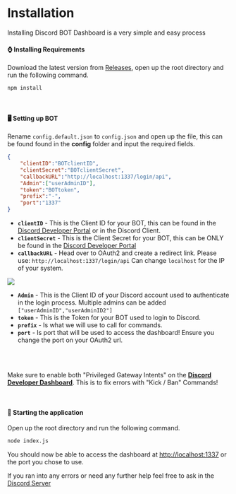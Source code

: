 # Installation
Installing Discord BOT Dashboard is a very simple and easy process

#### ⌚ Installing Requirements
Download the latest version from [Releases](https://github.com/LachlanDev/Discord-BOT-Dashboard-V2/releases), open up the root directory and run the following command.
```bash
npm install
```
</br>

#### 🖥️ Setting up BOT
Rename ``config.default.json`` to ``config.json`` and open up the file, this can be found found in the **config** folder and input the required fields.
```json
{
    "clientID":"BOTclientID",
    "clientSecret":"BOTclientSecret",
    "callbackURL":"http://localhost:1337/login/api",
    "Admin":["userAdminID"],
    "token":"BOTtoken",
    "prefix":"-",
    "port":"1337"
}
```

* **``clientID``** - This is the Client ID for your BOT, this can be found in the [Discord Developer Portal](https://discord.com/developers) or in the Discord Client.
* **``clientSecret``** - This is the Client Secret for your BOT, this can be ONLY be found in the [Discord Developer Portal](https://discord.com/developers)
* **``callbackURL``** - Head over to OAuth2 and create a redirect link. Please use: ``http://localhost:1337/login/api`` Can change ``localhost`` for the IP of your system.

<img src="/assets/images/example_dbp.jpeg">

* **``Admin``** - This is the Client ID of your Discord account used to authenticate in the login process. Multiple admins can be added ``["userAdminID","userAdminID2"]`` 
* **``token``** - This is the Token for your BOT used to login to Discord.
* **``prefix``** - Is what we will use to call for commands.
* **``port``** - Is port that will be used to access the dashboard! Ensure you change the port on your OAuth2 url.
</br>
</br>

Make sure to enable both "Privileged Gateway Intents" on the [**Discord Developer Dashboard**](https://discord.com/developers). This is to fix errors  with "Kick / Ban" Commands!

</br>

#### 📡 Starting the application 
Open up the root directory and run the following command.
```bash
node index.js
```
You should now be able to access the dashboard at <a href="http://localhost:1337">http://localhost:1337</a> or the port you chose to use.
</br>

If you ran into any errors or need any further help feel free to ask in the [Discord Server](https://discord.com/invite/w7B5nKB)
